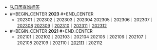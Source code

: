 - [🔍日历查询标签](((6537d305-1dbb-4c42-8d3c-382ea37a6a42)))
- #+BEGIN_CENTER
  **2023**
  #+END_CENTER
	- 202301｜202302｜202303｜202304
	  202305｜202306｜202307｜[202308](((656aad0e-b5bb-441b-a2b0-ede71ebc32e9)))
	  [202309](((652d4f55-1ee6-4d76-9c15-acaabb25ee4e)))｜[202310](((652d4f55-8f91-416b-8fca-1bd46ad6d106)))｜[202311](((6569f621-47e8-4192-87ad-eb15e54794b4)))｜[202312](((656b122e-4f54-458e-b071-e08459228d95)))
- #+BEGIN_CENTER
  **2021**
  #+END_CENTER
	- 202101｜202102｜202103｜202104
	  202105｜202106｜202107｜202108
	  202109｜202110｜[202111](((656b5710-a970-4e0a-81b5-6f3d315e6836)))｜202112